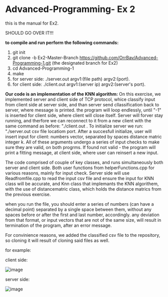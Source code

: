 # Advanced-Programming- Ex 2
this is the manual for Ex2.

SHOULD GO OVER IT!!!

**to compile and run perform the following commands:**
1. git init
2. git clone -b Ex2-Master-Branch https://github.com/OrrBav/Advanced-Programming-1.git (the designated branch for Ex2)
3. cd Advanced-Programming-1
4. make
5. for server side: ./server.out  argv1:(file path) argv2:(port).
6. for client side: ./client.out argv1:(server ip) argv2:(server's port).

**Our code is an implementation of the KNN algorithm:**
On this exercise, we implemented server and client side of TCP protocol, whice classify input from client side at server side, and than server send cllassification
back to server, where message is printed.
the program will loop endlessly, until "-1" is inserted for client side, where client will close itself.
Server will forver stay running, and therfore we can reconnect to it from a new client with the same command as before: "./client.out <ip> <port>.
To initialize server we run: "./server.out csv file locatiom port.
After a succesfull initialize, user will insert input for client: numbers vector, separated by spaces distance matric integer k.
All of these arguments undergo a series of input checks to make sure they are valid, on both progrms.
If found not valid - the program will print a fitting message, at client side, where user can reinsert a new input.

The code comprised of couple of key classes, and runs simultaneously both server and client side. Both user functions from helperFunctions.cpp for various reasons, mainly for input check.
Server side will use  Readfromfile.cpp to read the input csv file and ensure the input for KNN class will be accurate,
and Knn class that implemants the KNN algorithem, with the use of distancematric class, which holds the distance matrics from the previous exercise.


when you run the file, you should enter a series of numbers (can have a decimal point) separated by a single space between them, without any spaces before or after the first and last number, accordingly.
any deviation from that format, or input vectors that are not of the same size, will result in termination of the program, after an error message.

For convinience reasons, we added the classified csv file to the repository, so cloning it will result of cloning said files as well.

for example:

client side:

![image](https://user-images.githubusercontent.com/101596419/210170486-bbf7fc3c-1eb0-4c99-8800-c1cc72be33b0.png)

server side:

![image](https://user-images.githubusercontent.com/101596419/210170406-0116c94f-90bb-4f86-9d43-76124c679b56.png)

